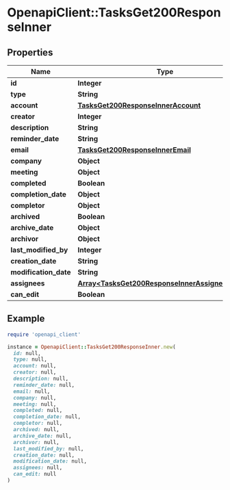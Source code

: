 # OpenapiClient::TasksGet200ResponseInner

## Properties

| Name | Type | Description | Notes |
| ---- | ---- | ----------- | ----- |
| **id** | **Integer** |  |  |
| **type** | **String** |  |  |
| **account** | [**TasksGet200ResponseInnerAccount**](TasksGet200ResponseInnerAccount.md) |  |  |
| **creator** | **Integer** |  |  |
| **description** | **String** |  |  |
| **reminder_date** | **String** |  |  |
| **email** | [**TasksGet200ResponseInnerEmail**](TasksGet200ResponseInnerEmail.md) |  |  |
| **company** | **Object** |  |  |
| **meeting** | **Object** |  |  |
| **completed** | **Boolean** |  |  |
| **completion_date** | **Object** |  |  |
| **completor** | **Object** |  |  |
| **archived** | **Boolean** |  |  |
| **archive_date** | **Object** |  |  |
| **archivor** | **Object** |  |  |
| **last_modified_by** | **Integer** |  |  |
| **creation_date** | **String** |  |  |
| **modification_date** | **String** |  |  |
| **assignees** | [**Array&lt;TasksGet200ResponseInnerAssigneesInner&gt;**](TasksGet200ResponseInnerAssigneesInner.md) |  |  |
| **can_edit** | **Boolean** |  |  |

## Example

```ruby
require 'openapi_client'

instance = OpenapiClient::TasksGet200ResponseInner.new(
  id: null,
  type: null,
  account: null,
  creator: null,
  description: null,
  reminder_date: null,
  email: null,
  company: null,
  meeting: null,
  completed: null,
  completion_date: null,
  completor: null,
  archived: null,
  archive_date: null,
  archivor: null,
  last_modified_by: null,
  creation_date: null,
  modification_date: null,
  assignees: null,
  can_edit: null
)
```

